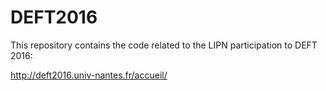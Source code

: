 # DEFT2016

This repository contains the code related to the LIPN participation to DEFT 2016:

http://deft2016.univ-nantes.fr/accueil/
